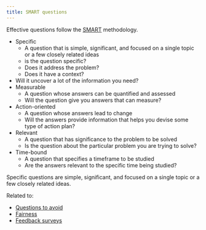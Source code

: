 ```yaml
---
title: SMART questions
---
```

Effective questions follow the [SMART](danielesalvatore/project-management/project-initiation/smart.md) methodology.

- Specific
	- A question that is simple, significant, and focused on a single topic or a few closely related ideas
	- is the question specific?
	- Does it address the problem?
	- Does it have a context?
- Will it uncover a lot of the information you need?
- Measurable
	- A question whose answers can be quantified and assessed
	- Will the question give you answers that can measure?
- Action-oriented
	- A question whose answers lead to change
	- Will the answers provide information that helps you devise some type of action plan?
- Relevant
	- A question that has significance to the problem to be solved
	- Is the question about the particular problem you are trying to solve?
- Time-bound
	- A question that specifies a timeframe to be studied
	- Are the answers relevant to the specific time being studied?

Specific questions are simple, significant, and focused on a single topic or a few closely related ideas. 

Related to:
- [Questions to avoid](danielesalvatore/data-analysts/ask/questions-to-avoid.md)
- [Fairness](danielesalvatore/data-analysts/foundations/fairness.md)
- [Feedback surveys](danielesalvatore/project-management/project-execution/quality-management/feedback-surveys.md)
